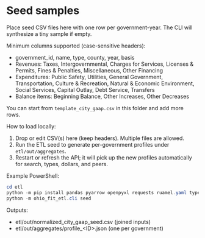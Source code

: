 # Seed samples

Place seed CSV files here with one row per government-year. The CLI will synthesize a tiny sample if empty.

Minimum columns supported (case-sensitive headers):

- government_id, name, type, county, year, basis
- Revenues: Taxes, Intergovernmental, Charges for Services, Licenses & Permits, Fines & Penalties, Miscellaneous, Other Financing
- Expenditures: Public Safety, Utilities, General Government, Transportation, Culture & Recreation, Natural & Economic Environment, Social Services, Capital Outlay, Debt Service, Transfers
- Balance items: Beginning Balance, Other Increases, Other Decreases

You can start from `template_city_gaap.csv` in this folder and add more rows.

How to load locally:

1. Drop or edit CSV(s) here (keep headers). Multiple files are allowed.
2. Run the ETL seed to generate per-government profiles under `etl/out/aggregates`.
3. Restart or refresh the API; it will pick up the new profiles automatically for search, types, dollars, and peers.

Example PowerShell:

```powershell
cd etl
python -m pip install pandas pyarrow openpyxl requests ruamel.yaml typer
python -m ohio_fit_etl.cli seed
```

Outputs:

- etl/out/normalized_city_gaap_seed.csv (joined inputs)
- etl/out/aggregates/profile_&lt;ID&gt;.json (one per government)

